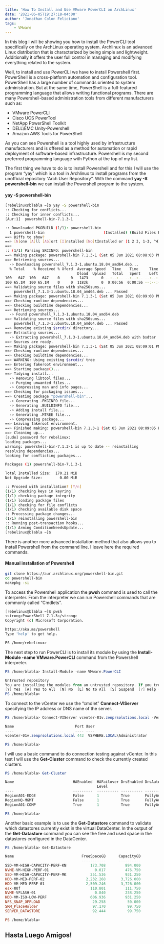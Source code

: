 ```yaml
---
title: 'How To Install and Use VMware PowerCLI on ArchLinux'
date: '2021-06-05T19:27:18-04:00'
author: 'Jonathan Colon Feliciano'
tags:
    - VMware
---
```


In this blog I will be showing you how to install the PowerCLI tool specifically on the ArchLinux operating system. Archlinux is an advanced Linux distribution that is characterized by being simple and lightweight. Additionally it offers the user full control in managing and modifying everything related to the system.

Well, to install and use PowerCLI we have to install Powershell first. PowerShell is a cross-platform automation and configuration tool. PowerShell has a large number of commands oriented to system administration. But at the same time, PowerShell is a full-featured programming language that allows writing functional programs. There are many Powershell-based administration tools from different manufacturers such as:

- VMware PowerCLI
- Cisco UCS PowerTool
- NetApp PowerShell Toolkit
- DELL\EMC Unity-Powershell
- Amazon AWS Tools for PowerShell

As you can see Powershell is a tool highly used by infrastructure manufacturers and is offered as a method for automation or rapid deployment of software-based infrastructure. Powershell is my second preferred programming language with Python at the top of my list.

The first thing we have to do is to install Powershell and for this I will use the program “yay” which is a tool in Archlinux to install programs from the unofficial repository “Arch User Repository”. With the command **yay -S powershell-bin** we can install the Powershell program to the system.

#### yay -S powershell-bin

```bash
[rebelinux@blabla ~]$ yay -S powershell-bin
:: Checking for conflicts...
:: Checking for inner conflicts...
[Aur:1]  powershell-bin-7.1.3-1

:: Downloaded PKGBUILD (1/1): powershell-bin
  1 powershell-bin                           (Installed) (Build Files Exist)
==> Diffs to show?
==> [N]one [A]ll [Ab]ort [I]nstalled [No]tInstalled or (1 2 3, 1-3, ^4)
==> 
:: (1/1) Parsing SRCINFO: powershell-bin
==> Making package: powershell-bin 7.1.3-1 (Sat 05 Jun 2021 08:08:03 PM AST)
==> Retrieving sources...
  -> Downloading powershell_7.1.3-1.ubuntu.18.04_amd64.deb...
  % Total    % Received % Xferd  Average Speed   Time    Time     Time  Current
                                 Dload  Upload   Total   Spent    Left  Speed
100   647  100   647    0     0   1473      0 --:--:-- --:--:-- --:--:--  1473
100 65.1M  100 65.1M    0     0  1182k      0  0:00:56  0:00:56 --:--:-- 1201k
==> Validating source files with sha256sums...
    powershell_7.1.3-1.ubuntu.18.04_amd64.deb ... Passed
==> Making package: powershell-bin 7.1.3-1 (Sat 05 Jun 2021 08:09:00 PM AST)
==> Checking runtime dependencies...
==> Checking buildtime dependencies...
==> Retrieving sources...
  -> Found powershell_7.1.3-1.ubuntu.18.04_amd64.deb
==> Validating source files with sha256sums...
    powershell_7.1.3-1.ubuntu.18.04_amd64.deb ... Passed
==> Removing existing $srcdir/ directory...
==> Extracting sources...
  -> Extracting powershell_7.1.3-1.ubuntu.18.04_amd64.deb with bsdtar
==> Sources are ready.
==> Making package: powershell-bin 7.1.3-1 (Sat 05 Jun 2021 08:09:01 PM AST)
==> Checking runtime dependencies...
==> Checking buildtime dependencies...
==> WARNING: Using existing $srcdir/ tree
==> Entering fakeroot environment...
==> Starting package()...
==> Tidying install...
  -> Removing libtool files...
  -> Purging unwanted files...
  -> Compressing man and info pages...
==> Checking for packaging issues...
==> Creating package "powershell-bin"...
  -> Generating .PKGINFO file...
  -> Generating .BUILDINFO file...
  -> Adding install file...
  -> Generating .MTREE file...
  -> Compressing package...
==> Leaving fakeroot environment.
==> Finished making: powershell-bin 7.1.3-1 (Sat 05 Jun 2021 08:09:05 PM AST)
==> Cleaning up...
[sudo] password for rebelinux:
loading packages...
warning: powershell-bin-7.1.3-1 is up to date -- reinstalling
resolving dependencies...
looking for conflicting packages...

Packages (1) powershell-bin-7.1.3-1

Total Installed Size:  170.21 MiB
Net Upgrade Size:        0.00 MiB

:: Proceed with installation? [Y/n]
(1/1) checking keys in keyring                                                                                                                  [########################################################################################] 100%
(1/1) checking package integrity                                                                                                                [########################################################################################] 100%
(1/1) loading package files                                                                                                                     [########################################################################################] 100%
(1/1) checking for file conflicts                                                                                                               [########################################################################################] 100%
(1/1) checking available disk space                                                                                                             [########################################################################################] 100%
:: Processing package changes...
(1/1) reinstalling powershell-bin                                                                                                               [########################################################################################] 100%
:: Running post-transaction hooks...
(1/1) Arming ConditionNeedsUpdate...
[rebelinux@blabla ~]$
```

There is another more advanced installation method that also allows you to install Powershell from the command line. I leave here the required commands.

#### Manual installation of Powershell

```bash
git clone https://aur.archlinux.org/powershell-bin.git
cd powershell-bin
makepkg -si
```

To access the Powershell application the **pwsh** command is used to call the interpreter. From the interpreter we can run Powershell commands that are commonly called “Cmdlets”.

```bash
[rebelinux@blabla ~]$ pwsh
<strong>PowerShell 7.1.3</strong>
Copyright (c) Microsoft Corporation.

https://aka.ms/powershell
Type 'help' to get help.

PS /home/rebelinux> 
```

The next step to run PowerCLI is to install its module by using the **Install-Module -name VMware.PowerCLI** command from the Powershell interpreter.

```powershell
PS /home/blabla> Install-Module -name VMware.PowerCLI

Untrusted repository
You are installing the modules from an untrusted repository. If you trust this repository, change its InstallationPolicy value by running the Set-PSRepository cmdlet. Are you sure you want to install the modules from 'PSGallery'?
[Y] Yes  [A] Yes to All  [N] No  [L] No to All  [S] Suspend  [?] Help (default is "N"): A
PS /home/blabla>  
```

To connect to the vCenter we use the “cmdlet” **Connect-VIServer** specifying the IP address or DNS name of the server.

```powershell
PS /home/blabla> Connect-VIServer vcenter-01v.zenprsolutions.local -Verbose -Username administrator@vsphere.local -Password XXXXXX

Name                            Port User
----                            ---- ----
vcenter-01v.zenprsolutions.local 443  VSPHERE.LOCAL\Administrator

PS /home/blabla> 
```

I will use a basic command to do connection testing against vCenter. In this test I will use the **Get-Cluster** command to check the currently created clusters.

```powershell
PS /home/blabla> Get-Cluster

Name                           HAEnabled  HAFailover DrsEnabled DrsAutomationLevel
                                          Level
----                           ---------  ---------- ---------- ------------------
RegionA01-EDGE                 False      1          True       FullyAutomated
RegionHQ-MGMT                  False      1          True       FullyAutomated
RegionA01-COMP                 True       1          True       FullyAutomated

PS /home/blabla> 
```

Another basic example is to use the **Get-Datastore** command to validate which datastores currently exist in the virtual DataCenter. In the output of the **Get-Datastore** command you can see the free and used space in the datastores configured in the DataCenter.

```powershell
PS /home/blabla> Get-Datastore

Name                               FreeSpaceGB      CapacityGB
----                               -----------      ----------
SSD-VM-HIGH-CAPACITY-PERF-KN           173.708         894.000
NVME-VM-HIGH-PERF-01                     0.017         476.750
SSD-VM-HIGH-CAPACITY-PERF-MK           251.536         931.250
HDD-VM-MED-PERF-02                   2,232.268       3,726.000
HDD-VM-MED-PERF-01                   2,509.246       3,726.000
esx-00f                                110.801         111.750
NVME-VFLASH-01                           0.840         238.250
HDD-VM-ISO-LOW-PERF                    606.936         931.250
NFS_SNAP_OFFLOAD                        29.258          50.000
SRM_PlaceHolder                         97.170          99.750
SERVER_DATASTORE                        92.444          99.750

PS /home/blabla> 
```

## Hasta Luego Amigos!
